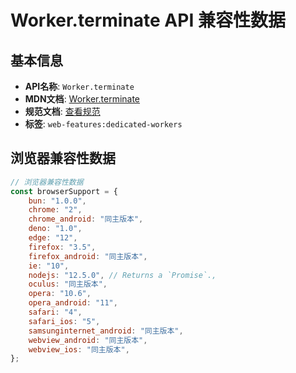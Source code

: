 # Worker.terminate API 兼容性数据

## 基本信息

- **API名称**: `Worker.terminate`
- **MDN文档**: [Worker.terminate](https://developer.mozilla.org/docs/Web/API/Worker/terminate)
- **规范文档**: [查看规范](https://html.spec.whatwg.org/multipage/workers.html#dom-worker-terminate-dev)
- **标签**: `web-features:dedicated-workers`

## 浏览器兼容性数据

```javascript
// 浏览器兼容性数据
const browserSupport = {
    bun: "1.0.0",
    chrome: "2",
    chrome_android: "同主版本",
    deno: "1.0",
    edge: "12",
    firefox: "3.5",
    firefox_android: "同主版本",
    ie: "10",
    nodejs: "12.5.0", // Returns a `Promise`.,
    oculus: "同主版本",
    opera: "10.6",
    opera_android: "11",
    safari: "4",
    safari_ios: "5",
    samsunginternet_android: "同主版本",
    webview_android: "同主版本",
    webview_ios: "同主版本",
};

```

